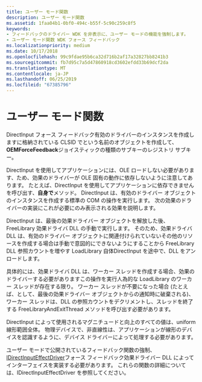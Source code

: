```yaml
---
title: ユーザー モード関数
description: ユーザー モード関数
ms.assetid: 1faa04b1-0bf0-494c-b55f-5c90c259c8f5
keywords:
- フィードバックのドライバー WDK を非表示に、ユーザー モードの機能を強制します。
- ユーザー モード関数 WDK フォース フィードバック
ms.localizationpriority: medium
ms.date: 10/17/2018
ms.openlocfilehash: 99c9fdae95b6ca32d716b2af17a32827bb8241b3
ms.sourcegitcommit: fb7d95c7a5d47860918cd3602efdd33b69dcf2da
ms.translationtype: MT
ms.contentlocale: ja-JP
ms.lasthandoff: 06/25/2019
ms.locfileid: "67385796"
---
```

# <a name="user-mode-functions"></a>ユーザー モード関数





DirectInput フォース フィードバック有効のドライバーのインスタンスを作成しますに格納されている CLSID でという名前のオブジェクトを作成して、 **OEMForceFeedback**ジョイスティックの種類のサブキーのレジストリ サブキー。

DirectInput を使用してアプリケーションには、OLE ロードしない必要があります、ため、効果のドライバーが OLE 固有の動作に依存しないように注意してあります。 たとえば、DirectInput を使用してアプリケーションに依存できませんを呼び出す、**自身で**メソッド。 DirectInput は、有効のドライバー オブジェクトのインスタンスを作成する標準の COM の操作を実行します。 次の効果のドライバーの実装にこれが必要にのみ表示される効果を説明します。

DirectInput は、最後の効果ドライバー オブジェクトを解放した後、FreeLibrary 効果ドライバ DLL の手動で実行します。 そのため、効果ドライバ DLL は、有効のドライバー オブジェクトに関連付けられていないその他のリソースを作成する場合は手動で意図的にできないようにすることから FreeLibrary DLL 参照カウントを増やす LoadLibrary 自体DirectInput を途中で、DLL をアンロードします。

具体的には、効果ドライバ DLL は、ワーカー スレッドを作成する場合、効果のドライバーする必要がありますこの操作を実行人為的な LoadLibrary のワーカー スレッドが存在する限り。 ワーカー スレッドが不要になった場合 (たとえば、として、最後の効果ドライバー オブジェクトからの通知時に破棄される)、ワーカー スレッドは、DLL の参照カウントをデクリメントし、スレッドを終了する FreeLibraryAndExitThread メソッドを呼び出す必要があります。

DirectInput によって使用されるマグニチュードと向上のすべての値は、uniform 線形範囲全体。 物理デバイスで、非直線性は、アプリケーションが線形のデバイスを認識するように、デバイス ドライバーによって処理する必要があります。

ユーザー モードで公開されているフィードバック関数の強制、 [IDirectInputEffectDriver](https://docs.microsoft.com/windows/desktop/api/dinputd/nn-dinputd-idirectinputeffectdriver)フォース フィードバック効果ドライバー DLL によってインターフェイスを実装する必要があります。 これらの関数の詳細については、IDirectInputEffectDriver を参照してください。

 

 




